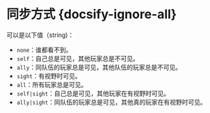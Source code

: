 # 同步方式 {docsify-ignore-all} 

可以是以下值（string)：

+ `none`：谁都看不到。
+ `self`：自己总是可见，其他玩家总是不可见。
+ `ally`：同队伍的玩家总是可见，其他队伍的玩家总是不可见。
+ `sight`：有视野时可见。
+ `all`：所有玩家总是可见。
+ `self|sight`：自己总是可见，其他玩家在有视野时可见。
+ `ally|sight`：同队伍的玩家总是可见，其他真的玩家在有视野时可见。
